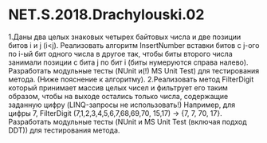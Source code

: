 # NET.S.2018.Drachylouski.02
1.Даны два целых знаковых четырех байтовых числа и две позиции битов i и j (i<j). Реализовать алгоритм InsertNumber вставки битов с j-ого по i-ый бит одного числа в другое так, чтобы биты второго числа занимали позиции с бита j по бит i (биты нумеруются справа налево). Разработать модульные тесты (NUnit и(!) MS Unit Test) для тестирования метода. (Ниже пояснение к алгоритму). 
2.Реализовать метод FilterDigit который принимает массив целых чисел и фильтрует его таким образом, чтобы на выходе остались только числа, содержащие заданную цифру (LINQ-запросы не использовать!) Например, для цифры 7, FilterDigit (7,1,2,3,4,5,6,7,68,69,70, 15,17) -> {7, 7, 70, 17}. Разработать модульные тесты (NUnit и MS Unit Test (включая подход DDT)) для тестирования метода.
